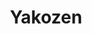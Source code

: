 --- 
title: "Yakozen"
publishdate: "2019-6-7T16:48:46+02:00"
src: "https://365manga.net/manga/yakozen"
image: "https://data.365manga.net/images/thumbnails/16149-yakozen.jpg"
description: "Chie, Monji’s childhood friend and she is having troubles with the man she’s in love with, as she deeply loves him but he’s not really willing to reciprocate—he’ll play around but won’t get serious, and she breaks down crying because of it while Monji has to comfort her.There are also three other characters: the okama-type Honda, the wise-yet-aloof Hagiwara, and then Chiba who always seems disinterested in what’s going on.…"
---